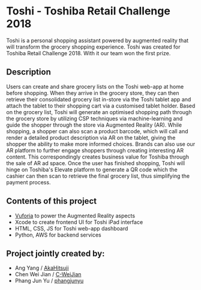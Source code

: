 # Toshi - Toshiba Retail Challenge 2018
Toshi is a personal shopping assistant powered by augmented reality that will transform the grocery shopping experience. Toshi was created for Toshiba Retail Challenge 2018. With it our team won the first prize.

## Description
Users can create and share grocery lists on the Toshi web-app at home before shopping. When they arrive in the grocery store, they can then retrieve their consolidated grocery list in-store via the Toshi tablet app and attach the tablet to their shopping cart via a customised tablet holder. Based on the grocery list, Toshi will generate an optimised shopping path through the grocery store by utilizing CSP techniques via machine-learning and guide the shopper through the store via Augmented Reality (AR). While shopping, a shopper can also scan a product barcode, which will call and render a detailed product description via AR on the tablet, giving the shopper the ability to make more informed choices. Brands can also use our AR platform to further engage shoppers through creating interesting AR content. This correspondingly creates business value for Toshiba through the sale of AR ad space. Once the user has finished shopping, Toshi will hinge on Toshiba's Elevate platform to generate a QR code which the cashier can then scan to retrieve the final grocery list, thus simplifying the payment process.

## Contents of this project
- [Vuforia](https://www.vuforia.com/) to power the Augmented Reality aspects
- Xcode to create frontend UI for Toshi iPad interface
- HTML, CSS, JS for Toshi web-app dashboard
- Python, AWS for backend services

## Project jointly created by:
- Ang Yang / [AkaHitsuji](https://github.com/AkaHitsuji)
- Chen Wei Jian / [C-WeiJian](https://github.com/C-WeiJian)
- Phang Jun Yu / [phangjunyu](https://github.com/phangjunyu)

